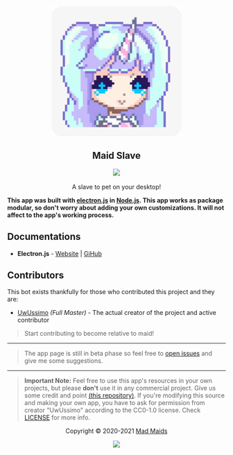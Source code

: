 <p align="center"><img height="300" width="300" src="./icons/icon.png" alt="Slave"/></p>

<h2 align="center">Maid Slave</h2>

<p align="center"><a href="https://maid.uz/slave"><img src="https://img.shields.io/static/v1.svg?style=flat-square&label=release&message=github&logoColor=eceff4&logo=github&colorA=000000&colorB=ffffff"/></a></p>

<p align="center"> A slave to pet on your desktop!</p>

**This app was built with [electron.js](https://github.com/electron) in
[Node.js](https://nodejs.org/en/). This app works as package modular, so don't
worry about adding your own customizations. It will not affect to the app's
working process.**

## Documentations

- **Electron.js** - [Website](https://www.electronjs.org/) | [GiHub](https://github.com/electron)

## Contributors

This bot exists thankfully for those who contributed this project and they are:

- [UwUssimo](https://github.com/uwussimo) _(Full Master)_ - The actual creator
  of the project and active contributor

> Start contributing to become relative to maid!

---

> The app page is still in beta phase so feel free to
> [open issues](https://github.com/mad-maids/maid.slave/issues/new) and give me some
> suggestions.

---

> **Important Note:** Feel free to use this app's resources in your own projects, but
> please **don't** use it in any commercial project. Give us some credit and point
> [(this repository)](https://github.com/mad-maids/maid.slave). If you're modifying
> this source and making your own app, you have to ask for permission from
> creator "UwUssimo" according to the CC0-1.0 license. Check [LICENSE](license)
> for more info.

<p align="center">Copyright &copy; 2020-2021 <a href="https://maid.uz" target="_blank">Mad Maids</a></p>

<p align="center"><a href="https://github.com/mad-maids/maid.ts/blob/master/license"><img src="https://img.shields.io/static/v1.svg?style=flat-square&label=License&message=CC0-1.0&logoColor=eceff4&logo=github&colorA=000000&colorB=ffffff"/></a></p>
